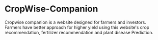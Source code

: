 # CropWise-Companion
Cropwise companion is a website designed for farmers and investors. Farmers have better approach for higher yield using this website's crop recommendation, fertilizer recommendation and plant disease Prediction.
